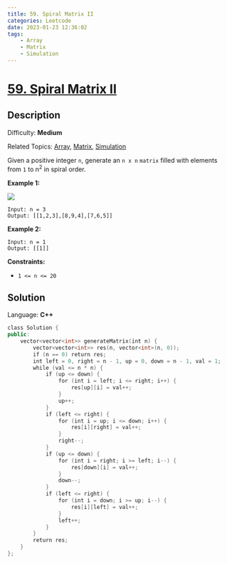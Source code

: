 ```yaml
---
title: 59. Spiral Matrix II
categories: Leetcode
date: 2023-01-23 12:36:02
tags:
    - Array
    - Matrix
    - Simulation
---
```


# [59\. Spiral Matrix II](https://leetcode.com/problems/spiral-matrix-ii/)

## Description

Difficulty: **Medium**

Related Topics: [Array](https://leetcode.com/tag/array/), [Matrix](https://leetcode.com/tag/matrix/), [Simulation](https://leetcode.com/tag/simulation/)

Given a positive integer `n`, generate an `n x n` `matrix` filled with elements from `1` to n<sup>2</sup> in spiral order.

**Example 1:**

![](https://assets.leetcode.com/uploads/2020/11/13/spiraln.jpg)

```text
Input: n = 3
Output: [[1,2,3],[8,9,4],[7,6,5]]
```

**Example 2:**

```text
Input: n = 1
Output: [[1]]
```

**Constraints:**

* `1 <= n <= 20`

## Solution

Language: **C++**

```C++
class Solution {
public:
    vector<vector<int>> generateMatrix(int n) {
        vector<vector<int>> res(n, vector<int>(n, 0));
        if (n == 0) return res;
        int left = 0, right = n - 1, up = 0, down = n - 1, val = 1;
        while (val <= n * n) {
            if (up <= down) {
                for (int i = left; i <= right; i++) {
                    res[up][i] = val++;
                }
                up++;
            }
            if (left <= right) {
                for (int i = up; i <= down; i++) {
                    res[i][right] = val++;
                }
                right--;
            }
            if (up <= down) {
                for (int i = right; i >= left; i--) {
                    res[down][i] = val++;
                }
                down--;
            }
            if (left <= right) {
                for (int i = down; i >= up; i--) {
                    res[i][left] = val++;
                }
                left++;
            }
        }
        return res;
    }
};
```
